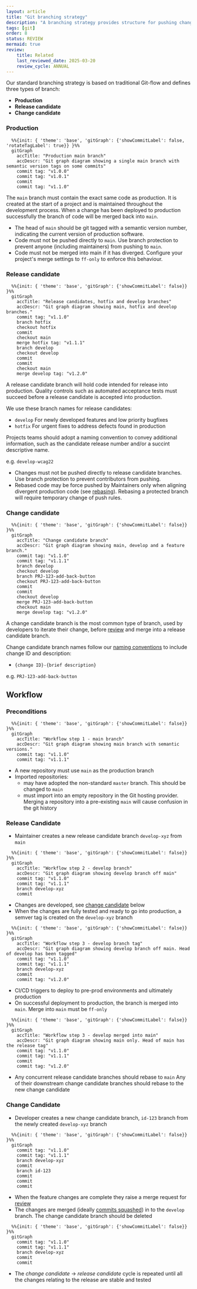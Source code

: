 ```yaml
---
layout: article
title: "Git branching strategy"
description: "A branching strategy provides structure for pushing changes through to production"
tags: [git]
order: 8
status: REVIEW
mermaid: true
review:
    title: Related
    last_reviewed_date: 2025-03-20
    review_cycle: ANNUAL
---
```

Our standard branching strategy is based on traditional Git-flow and defines three types of branch:

* __Production__
* __Release candidate__
* __Change candidate__

### Production

```mermaid
  %%{init: { 'theme': 'base', 'gitGraph': {'showCommitLabel': false, 'rotateTagLabel': true}} }%%
  gitGraph
    accTitle: "Production main branch"
    accDescr: "Git graph diagram showing a single main branch with semantic version tags on some commits"
    commit tag: "v1.0.0"
    commit tag: "v1.0.1"
    commit
    commit tag: "v1.1.0"
```

The `main` branch must contain the exact same code as production. It is created at the start of a project and is maintained throughout the development process. When a change has been deployed to production successfully the branch of code will be merged back into `main`.

* The head of `main` should be git tagged with a semantic version number, indicating the current version of production software.
* Code must not be pushed directly to `main`. Use branch protection to prevent anyone (including maintainers) from pushing to `main`.
* Code must not be merged into main if it has diverged. Configure your project's merge settings to `ff-only` to enforce this behaviour.

### Release candidate

```mermaid
  %%{init: { 'theme': 'base', 'gitGraph': {'showCommitLabel': false}} }%%
  gitGraph
    accTitle: "Release candidates, hotfix and develop branches"
    accDescr: "Git graph diagram showing main, hotfix and develop branches."
    commit tag: "v1.1.0"
    branch hotfix
    checkout hotfix
    commit
    checkout main
    merge hotfix tag: "v1.1.1"
    branch develop
    checkout develop
    commit
    commit
    checkout main
    merge develop tag: "v1.2.0"
```

A release candidate branch will hold code intended for release into production. Quality controls such as automated acceptance tests must succeed before a release candidate is accepted into production.

We use these branch names for release candidates:

* `develop`
  For newly developed features and low priority bugfixes
* `hotfix`
  For urgent fixes to address defects found in production

Projects teams should adopt a naming convention to convey additional information, such as the candidate release number and/or a succint descriptive name.

e.g. `develop-wcag22`

* Changes must not be pushed directly to release candidate branches. Use branch protection to prevent contributors from pushing.
* Rebased code may be force pushed by Maintainers only when aligning divergent production code (see [rebasing](../dev-git/#rebasing)). Rebasing a protected branch will require temporary change of push rules.

### Change candidate

```mermaid
  %%{init: { 'theme': 'base', 'gitGraph': {'showCommitLabel': false}} }%%
  gitGraph
    accTitle: "Change candidate branch"
    accDescr: "Git graph diagram showing main, develop and a feature branch."
    commit tag: "v1.1.0"
    commit tag: "v1.1.1"
    branch develop
    checkout develop
    branch PRJ-123-add-back-button
    checkout PRJ-123-add-back-button
    commit
    commit
    checkout develop
    merge PRJ-123-add-back-button
    checkout main
    merge develop tag: "v1.2.0"
```

A change candidate branch is the most common type of branch, used by developers to iterate their change, before [review](../coding-peer-review/) and merge into a release candidate branch.

Change candidate branch names follow our [naming conventions](../coding-naming-conventions/) to include change ID and description:

* `{change ID}-{brief description}`

e.g. `PRJ-123-add-back-button`

## Workflow

### Preconditions

```mermaid
  %%{init: { 'theme': 'base', 'gitGraph': {'showCommitLabel': false}} }%%
  gitGraph
    accTitle: "Workflow step 1 - main branch"
    accDescr: "Git graph diagram showing main branch with semantic versions."
    commit tag: "v1.1.0"
    commit tag: "v1.1.1"
```

* A new repository must use `main` as the production branch
* Imported repositories:
  * may have adopted the non-standard `master` branch. This should be changed to `main`
  * must import into an empty repository in the Git hosting provider. Merging a repository into a pre-existing `main` will cause confusion in the git history

### Release Candidate

* Maintainer creates a new release candidate branch `develop-xyz` from `main`

```mermaid
  %%{init: { 'theme': 'base', 'gitGraph': {'showCommitLabel': false}} }%%
  gitGraph
    accTitle: "Workflow step 2 - develop branch"
    accDescr: "Git graph diagram showing develop branch off main"
    commit tag: "v1.1.0"
    commit tag: "v1.1.1"
    branch develop-xyz
    commit
```

* Changes are developed, see [change candidate](#change-candidate) below
* When the changes are fully tested and ready to go into production, a semver tag is created on the `develop-xyz` branch

```mermaid
  %%{init: { 'theme': 'base', 'gitGraph': {'showCommitLabel': false}} }%%
  gitGraph
    accTitle: "Workflow step 3 - develop branch tag"
    accDescr: "Git graph diagram showing develop branch off main. Head of develop has been tagged"
    commit tag: "v1.1.0"
    commit tag: "v1.1.1"
    branch develop-xyz
    commit
    commit tag: "v1.2.0"
```

* CI/CD triggers to deploy to pre-prod environments and ultimately production
* On successful deployment to production, the branch is merged into `main`. Merge into `main` must be `ff-only`

```mermaid
  %%{init: { 'theme': 'base', 'gitGraph': {'showCommitLabel': false}} }%%
  gitGraph
    accTitle: "Workflow step 3 - develop merged into main"
    accDescr: "Git graph diagram showing main only. Head of main has the release tag"
    commit tag: "v1.1.0"
    commit tag: "v1.1.1"
    commit
    commit tag: "v1.2.0"
```

* Any concurrent release candidate branches should rebase to `main`
  Any of their downstream change candidate branches should rebase to the new change candidate

### Change Candidate

* Developer creates a new change candidate branch, `id-123` branch from the newly created `develop-xyz` branch

```mermaid
  %%{init: { 'theme': 'base', 'gitGraph': {'showCommitLabel': false}} }%%
  gitGraph
    commit tag: "v1.1.0"
    commit tag: "v1.1.1"
    branch develop-xyz
    commit
    branch id-123
    commit
    commit
    commit
```

* When the feature changes are complete they raise a merge request for [review](../coding-peer-review/)
* The changes are merged (ideally [commits squashed](../dev-git/#squashing)) in to the `develop` branch. The change candidate branch should be deleted

```mermaid
  %%{init: { 'theme': 'base', 'gitGraph': {'showCommitLabel': false}} }%%
  gitGraph
    commit tag: "v1.1.0"
    commit tag: "v1.1.1"
    branch develop-xyz
    commit
    commit
```

* The _change candidate_ -> _release candidate_ cycle is repeated until all the changes relating to the release are stable and tested
